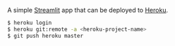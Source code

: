 A simple [Streamlit](https://streamlit.io) app that can be deployed to [Heroku](https://heroku.com).

```bash
$ heroku login
$ heroku git:remote -a <heroku-project-name>
$ git push heroku master
```
